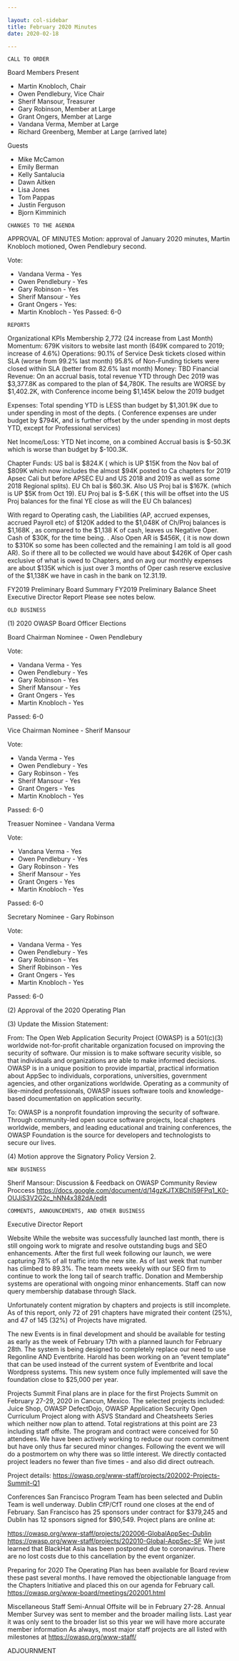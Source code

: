 ```yaml
---

layout: col-sidebar
title: February 2020 Minutes
date: 2020-02-18

---
```


```
CALL TO ORDER
```
Board Members
Present
- Martin Knobloch, Chair
- Owen Pendlebury, Vice Chair
- Sherif Mansour, Treasurer
- Gary Robinson, Member at Large
- Grant Ongers, Member at Large
- Vandana Verma, Member at Large
- Richard Greenberg, Member at Large (arrived late)

Guests
- Mike McCamon
- Emily Berman
- Kelly Santalucia
- Dawn Aitken
- Lisa Jones
- Tom Pappas
- Justin Ferguson
- Bjorn Kimminich

```
CHANGES TO THE AGENDA
```

APPROVAL OF MINUTES
 Motion:  approval of January 2020 minutes, Martin Knobloch motioned, Owen Pendlebury second.
 
 Vote:
- Vandana Verma - Yes
- Owen Pendlebury - Yes
- Gary Robinson - Yes
- Sherif Mansour - Yes
- Grant Ongers - Yes:
- Martin Knobloch - Yes
 Passed:  6-0

```
REPORTS
```
Organizational KPIs
Membership 2,772 (24 increase from Last Month)
Momentum: 679K visitors to website last month (649K compared to 2019; increase of 4.6%)
Operations:
90.1% of Service Desk tickets closed within SLA (worse from 99.2% last month)
95.8% of Non-Funding tickets were closed within SLA (better from 82.6% last month)
Money: TBD
Financial
Revenue: On an accrual basis, total revenue YTD through Dec 2019 was $3,377.8K as compared to the plan of $4,780K. The results are WORSE by $1,402.2K, with Conference income being $1,145K below the 2019 budget

Expenses: Total spending YTD is LESS than budget by $1,301.9K due to under spending in most of the depts. ( Conference expenses are under budget by $794K, and is further offset by the under spending in most depts YTD, except for Professional services)

Net Income/Loss: YTD Net income, on a combined Accrual basis is $-50.3K which is worse than budget by $-100.3K.

Chapter Funds: US bal is $824.K ( which is UP $15K from the Nov bal of $809K which now includes the almost $94K posted to Ca chapters for 2019 Apsec Cali but before APSEC EU and US 2018 and 2019 as well as some 2018 Regional splits). EU Ch bal is $60.3K. Also US Proj bal is $167K. (which is UP $5K from Oct 19). EU Proj bal is $-5.6K ( this will be offset into the US Proj balances for the final YE close as will the EU Ch balances)

With regard to Operating cash, the Liabilities (AP, accrued expenses, accrued Payroll etc) of $120K added to the $1,048K of Ch/Proj balances is $1,168K , as compared to the $1,138 K of cash, leaves us Negative Oper. Cash of $30K, for the time being. . Also Open AR is $456K, ( it is now down to $310K so some has been collected and the remaining I am told is all good AR). So if there all to be collected we would have about $426K of Oper cash exclusive of what is owed to Chapters, and on avg our monthly expenses are about $135K which is just over 3 months of Oper cash reserve exclusive of the $1,138K we have in cash in the bank on 12.31.19.

FY2019 Preliminary Board Summary
FY2019 Preliminary Balance Sheet
Executive Director Report
Please see notes below.

```
OLD BUSINESS
```
(1) 2020 OWASP Board Officer Elections

Board Chairman Nominee - Owen Pendlebury

 Vote:
- Vandana Verma - Yes
- Owen Pendlebury - Yes
- Gary Robinson - Yes
- Sherif Mansour - Yes
- Grant Ongers - Yes
- Martin Knobloch - Yes

 Passed:  6-0 

Vice Chairman Nominee - Sherif Mansour

 Vote:
- Vanda Verma - Yes
- Owen Pendlebury - Yes
- Gary Robinson - Yes
- Sherif Mansour - Yes
- Grant Ongers - Yes
- Martin Knobloch - Yes

 Passed:  6-0

Treasuer Nominee - Vandana Verma

Vote:
- Vandana Verma - Yes
- Owen Pendlebury - Yes
- Gary Robinson - Yes
- Sherif Mansour - Yes
- Grant Ongers - Yes
- Martin Knobloch - Yes

Passed:  6-0

Secretary Nominee - Gary Robinson

Vote:
- Vandana Verma - Yes
- Owen Pendlebury - Yes
- Gary Robinson - Yes
- Sherif Robinson - Yes
- Grant Ongers - Yes
- Martin Knobloch - Yes

 Passed: 6-0


(2) Approval of the 2020 Operating Plan

(3) Update the Mission Statement:

From: The Open Web Application Security Project (OWASP) is a 501(c)(3) worldwide not-for-profit charitable organization focused on improving the security of software. Our mission is to make software security visible, so that individuals and organizations are able to make informed decisions. OWASP is in a unique position to provide impartial, practical information about AppSec to individuals, corporations, universities, government agencies, and other organizations worldwide. Operating as a community of like-minded professionals, OWASP issues software tools and knowledge-based documentation on application security.

To: OWASP is a nonprofit foundation improving the security of software. Through community-led open source software projects, local chapters worldwide, members, and leading educational and training conferences, the OWASP Foundation is the source for developers and technologists to secure our lives.

(4) Motion approve the Signatory Policy Version 2.

```
NEW BUSINESS
```
Sherif Mansour: Discussion & Feedback on OWASP Community Review Proccess https://docs.google.com/document/d/14gzKJTXBChI59FPq1_K0-OUJiS3V2G2c_hNN4x382dA/edit

```
COMMENTS, ANNOUNCEMENTS, AND OTHER BUSINESS
```
Executive Director Report

Website
While the website was successfully launched last month, there is still ongoing work to migrate and resolve outstanding bugs and SEO enhancements. After the first full week following our launch, we were capturing 78% of all traffic into the new site. As of last week that number has climbed to 89.3%. The team meets weekly with our SEO firm to continue to work the long tail of search traffic. Donation and Membership systems are operational with ongoing minor enhancements. Staff can now query membership database through Slack.

Unfortunately content migration by chapters and projects is still incomplete. As of this report, only 72 of 291 chapters have migrated their content (25%), and 47 of 145 (32%) of Projects have migrated.

The new Events is in final development and should be available for testing as early as the week of February 17th with a planned launch for February 28th. The system is being designed to completely replace our need to use Regonline AND Eventbrite. Harold has been working on an “event template” that can be used instead of the current system of Eventbrite and local Wordpress systems. This new system once fully implemented will save the foundation close to $25,000 per year.


Projects Summit
Final plans are in place for the first Projects Summit on February 27-29, 2020 in Cancun, Mexico. The selected projects included: Juice Shop, OWASP DefectDojo, OWASP Application Security Open Curriculum Project along with ASVS Standard and Cheatsheets Series which neither now plan to attend. Total registrations at this point are 23 including staff offsite. The program and contract were conceived for 50 attendees. We have been actively working to reduce our room commitment but have only thus far secured minor changes. Following the event we will do a postmortem on why there was so little interest. We directly contacted project leaders no fewer than five times - and also did direct outreach.

Project details: https://owasp.org/www-staff/projects/202002-Projects-Summit-Q1

Conferences
San Francisco Program Team has been selected and Dublin Team is well underway. Dublin CfP/CfT round one closes at the end of February. San Francisco has 25 sponsors under contract for $379,245 and Dublin has 12 sponsors signed for $90,549. Project plans are online at:

https://owasp.org/www-staff/projects/202006-GlobalAppSec-Dublin
https://owasp.org/www-staff/projects/202010-Global-AppSec-SF
We just learned that BlackHat Asia has been postponed due to coronavirus. There are no lost costs due to this cancellation by the event organizer.

Preparing for 2020
The Operating Plan has been available for Board review these past several months. I have removed the objectionable language from the Chapters Initiative and placed this on our agenda for February call. https://owasp.org/www-board/meetings/202001.html

Miscellaneous
Staff Semi-Annual Offsite will be in February 27-28.
Annual Member Survey was sent to member and the broader mailing lists. Last year it was only sent to the broader list so this year we will have more accurate member information
As always, most major staff projects are all listed with milestones at https://owasp.org/www-staff/

ADJOURNMENT

